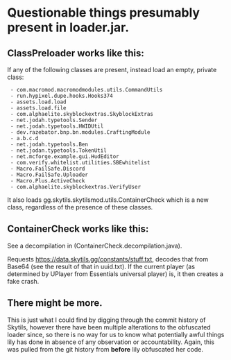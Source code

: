# Questionable things presumably present in loader.jar.

## ClassPreloader works like this:

If any of the following classes are present, instead load an empty, private class:

     - com.macromod.macromodmodules.utils.CommandUtils
     - run.hypixel.dupe.hooks.Hooks374
     - assets.load.load
     - assets.load.file
     - com.alphaelite.skyblockextras.SkyblockExtras
     - net.jodah.typetools.Sender
     - net.jodah.typetools.HWIDUtil
     - dev.razebator.bnp.bn.modules.CraftingModule
     - a.b.c.d
     - net.jodah.typetools.Ben
     - net.jodan.typetools.TokenUtil
     - net.mcforge.example.gui.HudEditor
     - com.verify.whitelist.utilities.SBEwhitelist
     - Macro.FailSafe.Discord
     - Macro.FailSafe.Uploader
     - Macro.Plus.ActiveCheck
     - com.alphaelite.skyblockextras.VerifyUser

It also loads gg.skytils.skytilsmod.utils.ContainerCheck which is a new class, regardless of the presence of these classes.

## ContainerCheck works like this:

See a decompilation in (ContainerCheck.decompilation.java).

Requests https://data.skytils.gg/constants/stuff.txt, decodes that from Base64 (see the result of that in uuid.txt).
If the current player (as determined by UPlayer from Essentials universal player) is, it then creates a fake crash.

## There might be more.

This is just what I could find by digging through the commit history of Skytils, however there have been multiple alterations to the obfuscated loader since, so there is no way for us to know what potentially awful things lily has done in absence of any observation or accountability. Again, this was pulled from the git history from **before** lily obfuscated her code.
